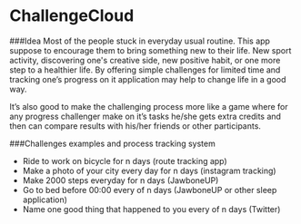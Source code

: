 ChallengeCloud
==============
###Idea
Most of the people stuck in everyday usual routine. This app suppose to encourage them to bring something new to their life. New sport activity, discovering one's creative side, new positive habit, or one more step to a healthier life. By offering simple challenges for limited time and tracking one’s progress on it application may help to change life in a good way.

It’s also good to make the challenging process more like a game where for any progress challenger make on it’s tasks he/she gets extra credits and then can compare results with his/her friends or other participants.

###Challenges examples and process tracking system
 - Ride to work on bicycle for n days (route tracking app)
 - Make a photo of your city every day for n days (instagram tracking)
 - Make 2000 steps everyday for n days (JawboneUP)
 - Go to bed before 00:00 every of n days (JawboneUP or other sleep application)
 - Name one good thing that happened to you every of n days (Twitter)

